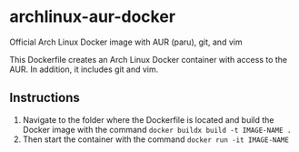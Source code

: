 # archlinux-aur-docker
Official Arch Linux Docker image with AUR (paru), git, and vim

This Dockerfile creates an Arch Linux Docker container with access to the AUR. In addition, it includes git and vim.

## Instructions
1. Navigate to the folder where the Dockerfile is located and build the Docker image with the command `docker buildx build -t IMAGE-NAME .`
2. Then start the container with the command `docker run -it IMAGE-NAME`